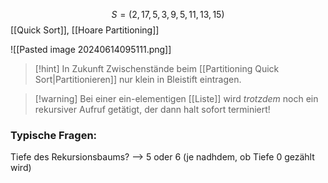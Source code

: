 $$S = (2, 17, 5, 3, 9, 5, 11, 13, 15)$$
[[Quick Sort]], [[Hoare Partitioning]]

![[Pasted image 20240614095111.png]]

> [!hint] In Zukunft Zwischenstände beim [[Partitioning Quick Sort|Partitionieren]] nur klein in Bleistift eintragen.

> [!warning] Bei einer ein-elementigen [[Liste]] wird _trotzdem_ noch ein rekursiver Aufruf getätigt, der dann halt sofort terminiert!

### Typische Fragen:
Tiefe des Rekursionsbaums? --> $5$ oder $6$ (je nadhdem, ob Tiefe $0$ gezählt wird)
 